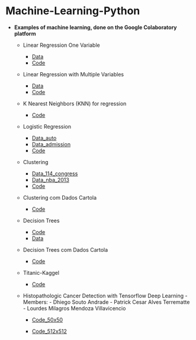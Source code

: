 # Machine-Learning-Python


-   **Examples of machine learning, done on the Google Colaboratory platform**
     
      - Linear Regression One Variable
        * [Data](https://github.com/lumimevi/Machine-Learning-Python/blob/master/Natal.csv)
        * [Code](https://github.com/lumimevi/Machine-Learning-Python/blob/master/Natal_Temperatua.ipynb)
       
      - Linear Regression with Multiple Variables
        * [Data](https://github.com/lumimevi/Machine-Learning-Python/blob/master/AmesHousing.txt)
        * [Code](https://github.com/lumimevi/Machine-Learning-Python/blob/master/Linear_Regression_with_Multiple_Variables.ipynb)
        
    - K Nearest Neighbors (KNN) for regression
       * [Code](https://github.com/lumimevi/Machine-Learning-Python/blob/master/KNN.ipynb)
       
     - Logistic Regression
        * [Data_auto](https://github.com/lumimevi/Machine-Learning-Python/blob/master/auto.csv)
        * [Data_admission](https://github.com/lumimevi/Machine-Learning-Python/blob/master/admissions.csv)
        * [Code](https://github.com/lumimevi/Machine-Learning-Python/blob/master/Logistic_regression.ipynb)
        
      - Clustering
        * [Data_114_congress](https://github.com/lumimevi/Machine-Learning-Python/blob/master/114_congress.csv)
        * [Data_nba_2013](https://github.com/lumimevi/Machine-Learning-Python/blob/master/nba_2013.csv)
        * [Code](https://github.com/lumimevi/Machine-Learning-Python/blob/master/Clustering.ipynb)
        
       - Clustering com Dados Cartola
        
         * [Code](https://github.com/lumimevi/Machine-Learning-Python/blob/master/Clustering_Cartola.ipynb)
       
       - Decision Trees
        
         * [Code](https://github.com/lumimevi/Machine-Learning-Python/blob/master/Decision_Trees.ipynb)
         * [Data](https://github.com/lumimevi/Machine-Learning-Python/blob/master/income.csv)

       - Decision Trees com Dados Cartola
        
         * [Code](https://github.com/lumimevi/Machine-Learning-Python/blob/master/Classification_Decision_Tree%20(1).ipynb)
         
       - Titanic-Kaggel
        
         * [Code](https://github.com/lumimevi/Machine-Learning-Python/blob/master/Titanic_Machine_Learning_from_Disaster_with_RandomizedSearch%2C_KNN%2C_XGBoost%2C_AdaBoostClassifier%2C_CatBoost_and_VotingEnsemble%20(1).ipynb)
         
         
       - Histopathologic Cancer Detection with Tensorflow Deep Learning
              - Members:
	         - Dhiego Souto Andrade
	         - Patrick Cesar Alves Terrematte
	         - Lourdes Milagros Mendoza Villavicencio
        
         * [Code_50x50](https://github.com/lumimevi/Machine-Learning-Python/blob/master/Histopathologic_Cancer_Detection_Dataset_1_50x50.ipynb)
         
         * [Code_512x512](https://github.com/lumimevi/Machine-Learning-Python/blob/master/Histopathologic_Cancer_Detection_Dataset_2_512x512.ipynb)
         
   
